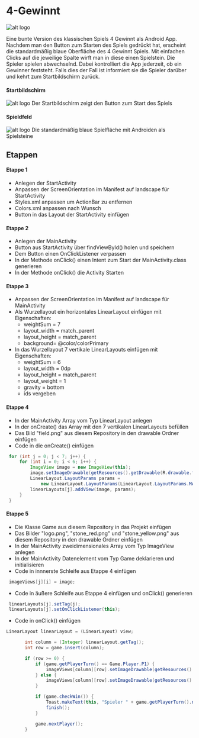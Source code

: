 # 4-Gewinnt

![alt logo](https://github.com/Lukas-Skywalker/4-Gewinnt/blob/master/4-Gewinnt%20Etappe%205/app/src/main/res/drawable/logo.png)

Eine bunte Version des klassischen Spiels 4 Gewinnt als Android App. Nachdem man den Button zum Starten des Spiels gedrückt hat, erscheint die standardmäßig blaue Oberfläche des 4 Gewinnt Spiels. Mit einfachen Clicks auf die jeweilige Spalte wirft man in diese einen Spielstein. Die Spieler spielen abwechselnd. Dabei kontrolliert die App jederzeit, ob ein Gewinner feststeht. Falls dies der Fall ist informiert sie die Spieler darüber und kehrt zum Startbildschirm zurück.

#### Startbildschirm
![alt logo](https://github.com/Lukas-Skywalker/4-Gewinnt/blob/master/Screenshots/Startbildschirm.png) 
Der Startbildschirm zeigt den Button zum Start des Spiels

#### Spieldfeld
![alt logo](https://github.com/Lukas-Skywalker/4-Gewinnt/blob/master/Screenshots/Spielfeld.png)
Die standardmäßig blaue Spielfläche mit Androiden als Spielsteine




## Etappen
#### Etappe 1
 - Anlegen der StartActivity
 - Anpassen der ScreenOrientation im Manifest auf landscape für StartActivity
 - Styles.xml anpassen um ActionBar zu entfernen
 - Colors.xml anpassen nach Wunsch
 - Button in das Layout der StartActivity einfügen

#### Etappe 2
 - Anlegen der MainActivity
 - Button aus StartActivity über findViewById() holen und speichern
 - Dem Button einen OnClickListener verpassen
 - In der Methode onClick() einen Intent zum Start der MainActivity.class generieren
 - In der Methode onClick() die Activity Starten

#### Etappe 3
 - Anpassen der ScreenOrientation im Manifest auf landscape für MainActivity
 - Als Wurzellayout ein horizontales LinearLayout einfügen mit Eigenschaften:
   * weightSum = 7
   * layout_width = match_parent
   * layout_height = match_parent
   * background= @color/colorPrimary
 - In das Wurzellayout 7 vertikale LinearLayouts einfügen mit Eigenschaften:
   * weightSum = 6
   * layout_width = 0dp
   * layout_height = match_parent
   * layout_weight = 1
   * gravity = bottom
   * ids vergeben
   
#### Etappe 4
 - In der MainActivity Array vom Typ LinearLayout anlegen
 - In der onCreate() das Array mit den 7 vertikalen LinearLayouts befüllen
 - Das Bild "field.png" aus diesem Repository in den drawable Ordner einfügen
 - Code in die onCreate() einfügen
```java
 for (int j = 0; j < 7; j++) {
     for (int i = 0; i < 6; i++) {
         ImageView image = new ImageView(this);
         image.setImageDrawable(getResources().getDrawable(R.drawable.field));
         LinearLayout.LayoutParams params = 
             new LinearLayout.LayoutParams(LinearLayout.LayoutParams.MATCH_PARENT, 0, 1);
         linearLayouts[j].addView(image, params);
     }
 }
```
#### Etappe 5
 - Die Klasse Game aus diesem Repository in das Projekt einfügen
 - Das Bilder "logo.png", "stone_red.png" und "stone_yellow.png" aus diesem Repository in den drawable Ordner einfügen 
 - In der MainActivity zweidimensionales Array vom Typ ImageView anlegen
 - In der MainActivity Datenelement vom Typ Game deklarieren und initialisieren
 - Code in innnerste Schleife aus Etappe 4 einfügen
```java
 imageViews[j][i] = image;
```
 - Code in äußere Schleife aus Etappe 4 einfügen und onClick() generieren
```java
 linearLayouts[j].setTag(j);
 linearLayouts[j].setOnClickListener(this);
```
 - Code in onClick() einfügen
 ```java
LinearLayout linearLayout = (LinearLayout) view;

        int column = (Integer) linearLayout.getTag();
        int row = game.insert(column);

        if (row >= 0) {
            if (game.getPlayerTurn() == Game.Player.P1) {
                imageViews[column][row].setImageDrawable(getResources().getDrawable(R.drawable.stone_red));
            } else {
                imageViews[column][row].setImageDrawable(getResources().getDrawable(R.drawable.stone_yellow));
            }

            if (game.checkWin()) {
                Toast.makeText(this, "Spieler " + game.getPlayerTurn().name() + " hat gewonnen", Toast.LENGTH_LONG).show();
                finish();
            }

            game.nextPlayer();
        }
```
